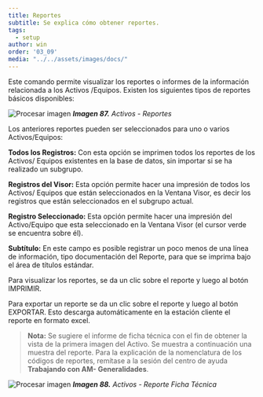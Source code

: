 ```yaml
---
title: Reportes
subtitle: Se explica cómo obtener reportes.
tags:
  - setup
author: win
order: '03_09'
media: "../../assets/images/docs/"
---
```


Este comando <span class="mdi mdi-printer"></span>  permite visualizar los reportes o informes de la información relacionada a los Activos /Equipos. Existen los siguientes tipos de reportes básicos disponibles:

![Procesar imagen](../../assets/images/cap03/chp03_img34.png)
_**Imagen 87.** Activos - Reportes_

Los anteriores reportes pueden ser  seleccionados para uno o varios Activos/Equipos:

**Todos los Registros:** Con esta opción se imprimen todos los reportes de los Activos/ Equipos existentes en la base de datos, sin importar si se ha realizado un subgrupo.

**Registros del Visor:** Esta opción permite hacer una impresión de todos los Activos/ Equipos que están seleccionados en la Ventana Visor, es decir los registros que están seleccionados en el subgrupo actual.

**Registro Seleccionado:** Esta opción permite hacer una impresión del Activo/Equipo que esta seleccionado en la Ventana Visor (el cursor verde se encuentra sobre él).

**Subtítulo:** En este campo es posible registrar un poco menos de una línea de información, tipo documentación del Reporte, para que se imprima bajo el área de títulos estándar.

Para visualizar los reportes, se da un clic sobre el reporte y luego al botón <a class="btn bg-gray cl-black">IMPRIMIR</a>.

Para exportar un reporte se da un clic sobre el reporte y luego al botón <a class="btn bg-gray cl-black">EXPORTAR</a>. Esto descarga automáticamente en la estación cliente el reporte en formato excel.

>**Nota:** Se sugiere el informe de ficha técnica con el fin de obtener la vista de la primera imagen del Activo.  Se muestra a continuación una muestra del reporte. Para la explicación de la nomenclatura de los códigos de reportes, remítase a la sesión del centro de ayuda **Trabajando con AM- Generalidades**. 

![Procesar imagen](../../assets/images/cap03/chp03_img46.png)
_**Imagen 88.** Activos - Reporte Ficha Técnica_